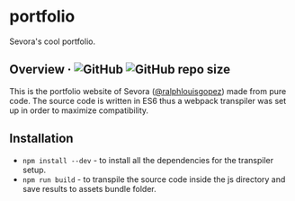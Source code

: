 # portfolio
Sevora's cool portfolio.

## Overview &middot; ![GitHub](https://img.shields.io/github/license/sevora/portfolio) ![GitHub repo size](https://img.shields.io/github/repo-size/sevora/portfolio)
This is the portfolio website of Sevora ([@ralphlouisgopez](https://twitter.com/ralphlouisgopez)) made from pure code. The source code is written in ES6 thus a webpack transpiler was set up in order to maximize compatibility.

## Installation
- `npm install --dev` - to install all the dependencies for the transpiler setup. 
- `npm run build` - to transpile the source code inside the js directory and save results to assets bundle folder.

